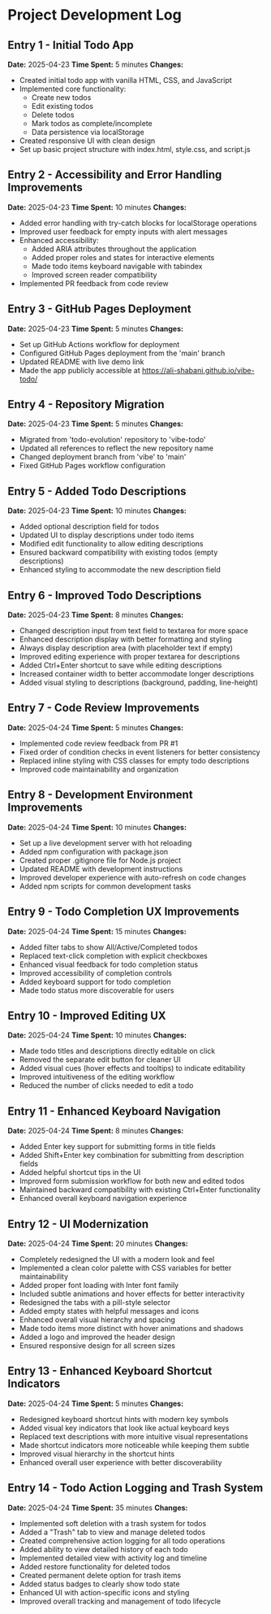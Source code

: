 # Project Development Log

## Entry 1 - Initial Todo App

**Date:** 2025-04-23
**Time Spent:** 5 minutes
**Changes:**

- Created initial todo app with vanilla HTML, CSS, and JavaScript
- Implemented core functionality:
  - Create new todos
  - Edit existing todos
  - Delete todos
  - Mark todos as complete/incomplete
  - Data persistence via localStorage
- Created responsive UI with clean design
- Set up basic project structure with index.html, style.css, and script.js

## Entry 2 - Accessibility and Error Handling Improvements

**Date:** 2025-04-23
**Time Spent:** 10 minutes
**Changes:**

- Added error handling with try-catch blocks for localStorage operations
- Improved user feedback for empty inputs with alert messages
- Enhanced accessibility:
  - Added ARIA attributes throughout the application
  - Added proper roles and states for interactive elements
  - Made todo items keyboard navigable with tabindex
  - Improved screen reader compatibility
- Implemented PR feedback from code review

## Entry 3 - GitHub Pages Deployment

**Date:** 2025-04-23
**Time Spent:** 5 minutes
**Changes:**

- Set up GitHub Actions workflow for deployment
- Configured GitHub Pages deployment from the 'main' branch
- Updated README with live demo link
- Made the app publicly accessible at https://ali-shabani.github.io/vibe-todo/

## Entry 4 - Repository Migration

**Date:** 2025-04-23
**Time Spent:** 5 minutes
**Changes:**

- Migrated from 'todo-evolution' repository to 'vibe-todo'
- Updated all references to reflect the new repository name
- Changed deployment branch from 'vibe' to 'main'
- Fixed GitHub Pages workflow configuration

## Entry 5 - Added Todo Descriptions

**Date:** 2025-04-23
**Time Spent:** 10 minutes
**Changes:**

- Added optional description field for todos
- Updated UI to display descriptions under todo items
- Modified edit functionality to allow editing descriptions
- Ensured backward compatibility with existing todos (empty descriptions)
- Enhanced styling to accommodate the new description field

## Entry 6 - Improved Todo Descriptions

**Date:** 2025-04-23
**Time Spent:** 8 minutes
**Changes:**

- Changed description input from text field to textarea for more space
- Enhanced description display with better formatting and styling
- Always display description area (with placeholder text if empty)
- Improved editing experience with proper textarea for descriptions
- Added Ctrl+Enter shortcut to save while editing descriptions
- Increased container width to better accommodate longer descriptions
- Added visual styling to descriptions (background, padding, line-height)

## Entry 7 - Code Review Improvements

**Date:** 2025-04-24
**Time Spent:** 5 minutes
**Changes:**

- Implemented code review feedback from PR #1
- Fixed order of condition checks in event listeners for better consistency
- Replaced inline styling with CSS classes for empty todo descriptions
- Improved code maintainability and organization

## Entry 8 - Development Environment Improvements

**Date:** 2025-04-24
**Time Spent:** 10 minutes
**Changes:**

- Set up a live development server with hot reloading
- Added npm configuration with package.json
- Created proper .gitignore file for Node.js project
- Updated README with development instructions
- Improved developer experience with auto-refresh on code changes
- Added npm scripts for common development tasks

## Entry 9 - Todo Completion UX Improvements

**Date:** 2025-04-24
**Time Spent:** 15 minutes
**Changes:**

- Added filter tabs to show All/Active/Completed todos
- Replaced text-click completion with explicit checkboxes
- Enhanced visual feedback for todo completion status
- Improved accessibility of completion controls
- Added keyboard support for todo completion
- Made todo status more discoverable for users

## Entry 10 - Improved Editing UX

**Date:** 2025-04-24
**Time Spent:** 10 minutes
**Changes:**

- Made todo titles and descriptions directly editable on click
- Removed the separate edit button for cleaner UI
- Added visual cues (hover effects and tooltips) to indicate editability
- Improved intuitiveness of the editing workflow
- Reduced the number of clicks needed to edit a todo

## Entry 11 - Enhanced Keyboard Navigation

**Date:** 2025-04-24
**Time Spent:** 8 minutes
**Changes:**

- Added Enter key support for submitting forms in title fields
- Added Shift+Enter key combination for submitting from description fields
- Added helpful shortcut tips in the UI
- Improved form submission workflow for both new and edited todos
- Maintained backward compatibility with existing Ctrl+Enter functionality
- Enhanced overall keyboard navigation experience

## Entry 12 - UI Modernization

**Date:** 2025-04-24
**Time Spent:** 20 minutes
**Changes:**

- Completely redesigned the UI with a modern look and feel
- Implemented a clean color palette with CSS variables for better maintainability
- Added proper font loading with Inter font family
- Included subtle animations and hover effects for better interactivity
- Redesigned the tabs with a pill-style selector
- Added empty states with helpful messages and icons
- Enhanced overall visual hierarchy and spacing
- Made todo items more distinct with hover animations and shadows
- Added a logo and improved the header design
- Ensured responsive design for all screen sizes

## Entry 13 - Enhanced Keyboard Shortcut Indicators

**Date:** 2025-04-24
**Time Spent:** 5 minutes
**Changes:**

- Redesigned keyboard shortcut hints with modern key symbols
- Added visual key indicators that look like actual keyboard keys
- Replaced text descriptions with more intuitive visual representations
- Made shortcut indicators more noticeable while keeping them subtle
- Improved visual hierarchy in the shortcut hints
- Enhanced overall user experience with better discoverability

## Entry 14 - Todo Action Logging and Trash System

**Date:** 2025-04-24
**Time Spent:** 35 minutes
**Changes:**

- Implemented soft deletion with a trash system for todos
- Added a "Trash" tab to view and manage deleted todos
- Created comprehensive action logging for all todo operations
- Added ability to view detailed history of each todo
- Implemented detailed view with activity log and timeline
- Added restore functionality for deleted todos
- Created permanent delete option for trash items
- Added status badges to clearly show todo state
- Enhanced UI with action-specific icons and styling
- Improved overall tracking and management of todo lifecycle
